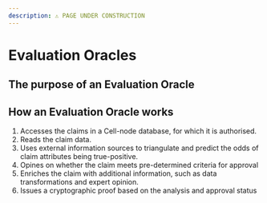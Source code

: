 ```yaml
---
description: ⚠️ PAGE UNDER CONSTRUCTION
---
```


# Evaluation Oracles

## The purpose of an Evaluation Oracle



## How an Evaluation Oracle works

1. Accesses the claims in a Cell-node database, for which it is authorised.
2. Reads the claim data.
3. Uses external information sources to triangulate and predict the odds of claim attributes being true-positive.
4. Opines on whether the claim meets pre-determined criteria for approval
5. Enriches the claim with additional information, such as data transformations and expert opinion. 
6. Issues a cryptographic proof based on the analysis and approval status



